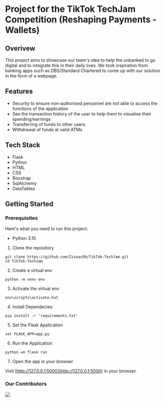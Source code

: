 # Project for the TikTok TechJam Competition (Reshaping Payments - Wallets)
## Overivew
This project aims to showcase our team's idea to help the unbanked to go digital and to integrate this in their daily lives. We took inspiration from banking apps such as DBS/Standard Chartered to come up with our solution in the form of a webpage. 

## Features
- Security to ensure non-authorised personnel are not able to access the functions of the application
- See the transaction history of the user to help them to visualise their spending/earnings
- Transferring of funds to other users
- Withdrawal of funds at valid ATMs

## Tech Stack
- Flask
- Python
- HTML
- CSS
- Boostrap
- SqlAlchemy
- DataTables

## Getting Started
### Prerequisites
Here's what you need to run this project:
- Python 3.10

1. Clone the repository

```shell  
git clone https://github.com/Zisaac99/TikTok-TechJam.git
cd TikTok-TechJam
```

2. Create a virtual env

```shell  
python -m venv env
```

3. Activate the virtual env

```shell  
env\scripts\activate.hat
```

4. Install Dependecies

```shell  
pip install -r 'requirements.txt'
```

5. Set the Flask Application

```shell  
set FLASK_APP=app.py
```

6. Run the Application

```shell  
python =m flask run
```

7. Open the app in your browser

Visit [http://127.0.0.1:5000](http://127.0.0.1:5000) in your browser.

### Our Contributors
<a href="https://github.com/Zisaac99/TikTok-TechJam/graphs/contributors">
  <img src="https://contrib.rocks/image?repo=Zisaac99/TikTok-TechJam" />
</a>